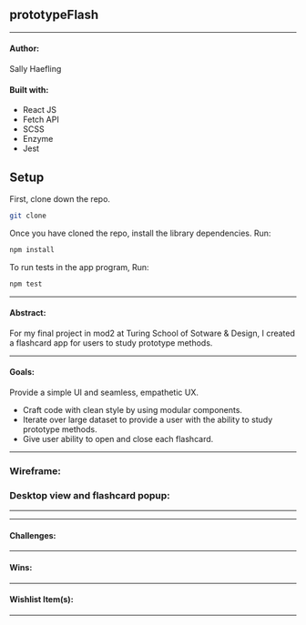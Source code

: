 ## prototypeFlash
---


#### Author:

Sally Haefling


#### Built with:
* React JS
* Fetch API
* SCSS 
* Enzyme
* Jest

## Setup

First, clone down the repo.

```bash
git clone 
```

Once you have cloned the repo, install the library dependencies. Run:

```bash
npm install
```
To run tests in the app program, Run:
```bash
npm test
```

---

#### Abstract:
For my final project in mod2 at Turing School of Sotware & Design, I created a flashcard app for users to study prototype methods. 

---


#### Goals:
Provide a simple UI and seamless, empathetic UX.

* Craft code with clean style by using modular components.
* Iterate over large dataset to provide a user with the ability to study prototype methods.
* Give user ability to open and close each flashcard. 

---


### Wireframe:



### Desktop view and flashcard popup:
---



---

#### Challenges:
 

---


#### Wins:


---


#### Wishlist Item(s):


---




